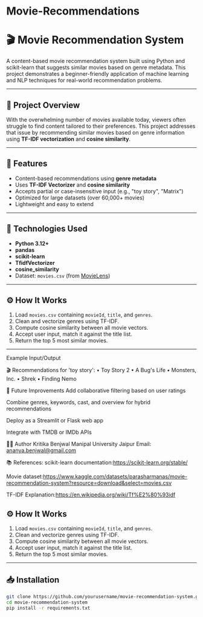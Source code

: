 # Movie-Recommendations
# 🎬 Movie Recommendation System

A content-based movie recommendation system built using Python and scikit-learn that suggests similar movies based on genre metadata. This project demonstrates a beginner-friendly application of machine learning and NLP techniques for real-world recommendation problems.

---

## 📌 Project Overview

With the overwhelming number of movies available today, viewers often struggle to find content tailored to their preferences. This project addresses that issue by recommending similar movies based on genre information using **TF-IDF vectorization** and **cosine similarity**.

---

## 🧠 Features

- Content-based recommendations using **genre metadata**
- Uses **TF-IDF Vectorizer** and **cosine similarity**
- Accepts partial or case-insensitive input (e.g., "toy story", "Matrix")
- Optimized for large datasets (over 60,000+ movies)
- Lightweight and easy to extend

---

## 🚀 Technologies Used

- **Python 3.12+**
- **pandas**
- **scikit-learn**
- **TfidfVectorizer**
- **cosine_similarity**
- Dataset: `movies.csv` (from [MovieLens](https://grouplens.org/datasets/movielens/))

---

## ⚙️ How It Works

1. Load `movies.csv` containing `movieId`, `title`, and `genres`.
2. Clean and vectorize genres using TF-IDF.
3. Compute cosine similarity between all movie vectors.
4. Accept user input, match it against the title list.
5. Return the top 5 most similar movies.

---
Example Input/Output

🎬 Recommendations for 'toy story':
• Toy Story 2
• A Bug's Life
• Monsters, Inc.
• Shrek
• Finding Nemo

🔮 Future Improvements
Add collaborative filtering based on user ratings

Combine genres, keywords, cast, and overview for hybrid recommendations

Deploy as a Streamlit or Flask web app

Integrate with TMDB or IMDb APIs


👩‍💻 Author
Kritika Benjwal
Manipal University Jaipur
Email: ananya.benjwal@gmail.com

📚 References:
scikit-learn documentation:https://scikit-learn.org/stable/

Movie dataset:https://www.kaggle.com/datasets/parasharmanas/movie-recommendation-system?resource=download&select=movies.csv

TF-IDF Explanation:https://en.wikipedia.org/wiki/Tf%E2%80%93idf


## ⚙️ How It Works

1. Load `movies.csv` containing `movieId`, `title`, and `genres`.
2. Clean and vectorize genres using TF-IDF.
3. Compute cosine similarity between all movie vectors.
4. Accept user input, match it against the title list.
5. Return the top 5 most similar movies.

---

## 📥 Installation

```bash
git clone https://github.com/yourusername/movie-recommendation-system.git
cd movie-recommendation-system
pip install -r requirements.txt




